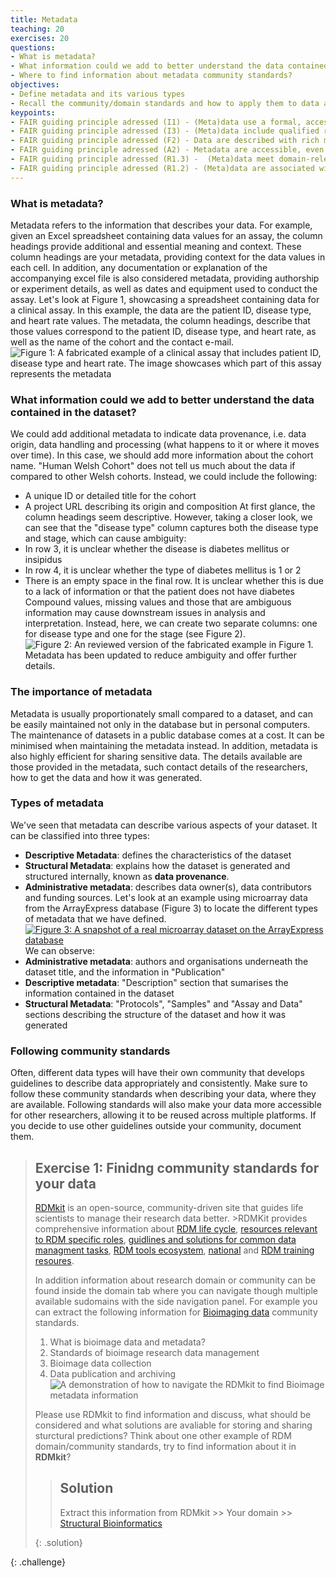 ```yaml
---
title: Metadata
teaching: 20
exercises: 20
questions:
- What is metadata?
- What information could we add to better understand the data contained in the dataset?
- Where to find information about metadata community standards?
objectives:
- Define metadata and its various types
- Recall the community/domain standards and how to apply them to data and metadata
keypoints:
- FAIR guiding principle adressed (I1) - (Meta)data use a formal, accessible, shared, and broadly applicable language for knowledge representation
- FAIR guiding principle adressed (I3) - (Meta)data include qualified references to other (meta)data
- FAIR guiding principle adressed (F2) - Data are described with rich metadata
- FAIR guiding principle adressed (A2) - Metadata are accessible, even when the data are no longer available
- FAIR guiding principle adressed (R1.3) -  (Meta)data meet domain-relevant community standards
- FAIR guiding principle adressed (R1.2) - (Meta)data are associated with detailed provenance
--- 
```

### What is metadata?
Metadata refers to the information that describes your data.
For example, given an Excel spreadsheet containing data values for an assay, the column headings provide additional and essential meaning and context. These column headings are your metadata, providing context for the data values in each cell. In addition, any documentation or explanation of the accompanying excel file is also considered metadata, providing authorship or experiment details, as well as dates and equipment used to conduct the assay.
Let's look at Figure 1, showcasing a spreadsheet containing data for a clinical assay. In this example, the data are the patient ID, disease type, and heart rate values. The metadata, the column headings, describe that those values correspond to the patient ID, disease type, and heart rate, as well as the name of the cohort and the contact e-mail.
![Figure 1: A fabricated example of a clinical assay that includes patient ID, disease type and heart rate. The image showcases which part of this assay represents the metadata](https://i.imgur.com/ArqBsRG.png)
### What information could we add to better understand the data contained in the dataset?
We could add additional metadata to indicate data provenance, i.e. data origin, data handling and processing (what happens to it or where it moves over time).
In this case, we should add more information about the cohort name. "Human Welsh Cohort" does not tell us much about the data if compared to other Welsh cohorts. Instead, we could include the following:
- A unique ID or detailed title for the cohort
- A project URL describing its origin and composition
At first glance, the column headings seem descriptive. However, taking a closer look, we can see that the "disease type" column captures both the disease type and stage, which can cause ambiguity:
- In row 3, it is unclear whether the disease is diabetes mellitus or insipidus
- In row 4, it is unclear whether the type of diabetes mellitus is 1 or 2
- There is an empty space in the final row. It is unclear whether this is due to a lack of information or that the patient does not have diabetes
Compound values, missing values and those that are ambiguous information may cause downstream issues in analysis and interpretation.
Instead, here, we can create two separate columns: one for disease type and one for the stage (see Figure 2).
![Figure 2: An reviewed version of the fabricated example in Figure 1. Metadata has been updated to reduce ambiguity and offer further details.](https://i.imgur.com/hujGaWw.png)
### The importance of metadata
Metadata is usually proportionately small compared to a dataset, and can be easily maintained not only in the database but in personal computers. The maintenance of datasets in a public database comes at a cost. It can be minimised when maintaining the metadata instead.
In addition, metadata is also highly efficient for sharing sensitive data. The details available are those provided in the metadata, such contact details of the researchers, how to get the data and how it was generated.
### Types of metadata
We've seen that metadata can describe various aspects of your dataset. It can be classified into three types:
- **Descriptive Metadata**: defines the characteristics of the dataset
- **Structural Metadata**: explains how the dataset is generated and structured internally, known as **data provenance**.
- **Administrative metadata**: describes data owner(s), data contributors and funding sources.
Let's look at an example using microarray data from the ArrayExpress database (Figure 3) to locate the different types of metadata that we have defined.
[![Figure 3: A snapshot of a real microarray dataset on the ArrayExpress database](https://i.imgur.com/igdEmOu.png)](https://www.ebi.ac.uk/biostudies/arrayexpress/studies/E-MTAB-7933)
We can observe:
- **Administrative metadata**: authors and organisations underneath the dataset title, and the information in "Publication"
- **Descriptive metadata**: "Description" section that sumarises the information contained in the dataset
- **Structural Metadata**: "Protocols", "Samples" and "Assay and Data" sections describing the structure of the dataset and how it was generated
### Following community standards
Often, different data types will have their own community that develops guidelines to describe data appropriately and consistently. Make sure to follow these community standards when describing your data, where they are available.
Following standards will also make your data more accessible for other researchers, allowing it to be reused across multiple platforms. If you decide to use other guidelines outside your community, document them. 
 
> ## Exercise 1: Finidng community standards for your data
> [RDMkit](https://rdmkit.elixir-europe.org/) is an open-source, community-driven site that guides life scientists to manage their research data better. >RDMKit provides comprehensive information about [RDM life cycle](https://rdmkit.elixir-europe.org/data_life_cycle), [resources relevant to RDM specific roles](https://rdmkit.elixir-europe.org/your_role), [guidlines and solutions for common data managment tasks](https://rdmkit.elixir-europe.org/your_tasks), [RDM tools ecosystem](https://rdmkit.elixir-europe.org/tool_assembly), [national](https://rdmkit.elixir-europe.org/national_resources) and [RDM training resoures](https://rdmkit.elixir-europe.org/all_training_resources). 
> 
>  In addition information about research domain or community can be found inside the domain tab where you can navigate though multiple available sudomains with the side navigation panel. For example you can extract the following information for [Bioimaging data](https://rdmkit.elixir-europe.org/bioimaging_data) community standards.
>  
>  1. What is bioimage data and metadata?
>  2. Standards of bioimage research data management
>  3. Bioimage data collection
>  4. Data publication and archiving
> ![A demonstration of how to navigate the RDMkit to find Bioimage metadata information](https://i.imgur.com/kXl80Rm.gif)
>   
>  Please use RDMkit to find information and discuss, what should be considered and what solutions are avaliable for storing and sharing sturctural predictions? Think about one other example of RDM domain/community standards, try to find information about it in **RDMkit**?
>> ## Solution
>> Extract this information from RDMkit >> Your domain >> [Structural Bioinformatics](https://rdmkit.elixir-europe.org/structural_bioinformatics)
>>
>   {: .solution}
>
{: .challenge}


